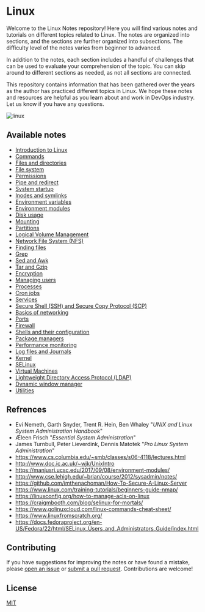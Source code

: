 # Linux
Welcome to the Linux Notes repository! Here you will find various notes and tutorials on different topics related to Linux. The notes are organized into sections, and the sections are further organized into subsections. The difficulty level of the notes varies from beginner to advanced.

In addition to the notes, each section includes a handful of challenges that can be used to evaluate your comprehension of the topic. You can skip around to different sections as needed, as not all sections are connected.

This repository contains information that has been gathered over the years as the author has practiced different topics in Linux. We hope these notes and resources are helpful as you learn about and work in DevOps industry. Let us know if you have any questions.

![linux](https://user-images.githubusercontent.com/37275728/213444939-fe06f944-e30c-448d-b63e-57cd85ae8fd5.png)

## Available notes

* <a href="https://github.com/djeada/Linux/blob/main/notes/introduction.md">Introduction to Linux</a>
* <a href="https://github.com/djeada/Linux/blob/main/notes/commands.md">Commands</a>
* <a href="https://github.com/djeada/Linux/blob/main/notes/files_and_dirs.md">Files and directories</a>
* <a href="https://github.com/djeada/Linux/blob/main/notes/file_system.md">File system</a>
* <a href="https://github.com/djeada/Linux/blob/main/notes/permissions.md">Permissions</a>
* <a href="https://github.com/djeada/Linux/blob/main/notes/pipe_and_redirect.md">Pipe and redirect</a>
* <a href="https://github.com/djeada/Linux/blob/main/notes/system_startup.md">System startup</a>
* <a href="https://github.com/djeada/Linux/blob/main/notes/inodes_and_symlinks.md">Inodes and symlinks</a>
* <a href="https://github.com/djeada/Linux/blob/main/notes/enviroment_variable.md">Environment variables</a>
* <a href="https://github.com/djeada/Linux/blob/main/notes/enviroment_modules.md">Environment modules</a>
* <a href="https://github.com/djeada/Linux/blob/main/notes/disk_usage.md">Disk usage</a>
* <a href="https://github.com/djeada/Linux/blob/main/notes/mounting.md">Mounting</a>
* <a href="https://github.com/djeada/Linux/blob/main/notes/partitions.md">Partitions</a>
* <a href="https://github.com/djeada/Linux/blob/main/notes/logical_volume_management.md">Logical Volume Management</a>
* <a href="https://github.com/djeada/Linux/blob/main/notes/nfs.md">Network File System (NFS)</a>
* <a href="https://github.com/djeada/Linux/blob/main/notes/finding_files.md">Finding files</a>
* <a href="https://github.com/djeada/Linux/blob/main/notes/grep.md">Grep</a>
* <a href="https://github.com/djeada/Linux/blob/main/notes/sed_and_awk.md">Sed and Awk</a>
* <a href="https://github.com/djeada/Linux/blob/main/notes/tar_and_gzip.md">Tar and Gzip</a>
* <a href="https://github.com/djeada/Linux/blob/main/notes/encryption.md">Encryption</a>
* <a href="https://github.com/djeada/Linux/blob/main/notes/managing_users.md">Managing users</a>
* <a href="https://github.com/djeada/Linux/blob/main/notes/processes.md">Processes</a>
* <a href="https://github.com/djeada/Linux/blob/main/notes/cron_jobs.md">Cron jobs</a>
* <a href="https://github.com/djeada/Linux/blob/main/notes/services.md">Services</a>
* <a href="https://github.com/djeada/Linux/blob/main/notes/ssh_and_scp.md">Secure Shell (SSH) and Secure Copy Protocol (SCP)</a>
* <a href="https://github.com/djeada/Linux/blob/main/notes/networking.md">Basics of networking</a>
* <a href="https://github.com/djeada/Linux/blob/main/notes/ports.md">Ports</a>
* <a href="https://github.com/djeada/Linux/blob/main/notes/firewall.md">Firewall</a>
* <a href="https://github.com/djeada/Linux/blob/main/notes/shells_and_bash_configuration.md">Shells and their configuration</a>
* <a href="https://github.com/djeada/Linux/blob/main/notes/package_managers.md">Package managers</a>
* <a href="https://github.com/djeada/Linux/blob/main/notes/performance_monitoring.md">Performance monitoring</a>
* <a href="https://github.com/djeada/Linux/blob/main/notes/log_files_and_journals.md">Log files and Journals</a>
* <a href="https://github.com/djeada/Linux/blob/main/notes/kernel.md">Kernel</a>
* <a href="https://github.com/djeada/Linux/blob/main/notes/selinux.md">SELinux</a>
* <a href="https://github.com/djeada/Linux/blob/main/notes/virtual_machines.md">Virtual Machines</a>
* <a href="https://github.com/djeada/Linux/blob/main/notes/ldap.md">Lightweight Directory Access Protocol (LDAP)</a>
* <a href="https://github.com/djeada/Linux/blob/main/notes/dwm.md">Dynamic window manager</a>
* <a href="https://github.com/djeada/Linux-Notes/blob/main/notes/utilities.md">Utilities</a>

## Refrences

* Evi Nemeth, Garth Snyder, Trent R. Hein, Ben Whaley "<i>UNIX and Linux System Administration Handbook</i>"
* Æleen Frisch "<i>Essential System Administration</i>"
* James Turnbull, Peter Lieverdink, Dennis Matotek "<i>Pro Linux System Administration</i>"
* https://www.cs.columbia.edu/~smb/classes/s06-4118/lectures.html
* http://www.doc.ic.ac.uk/~wjk/UnixIntro
* https://manjusri.ucsc.edu/2017/09/08/environment-modules/
* http://www.cse.lehigh.edu/~brian/course/2012/sysadmin/notes/
* https://github.com/imthenachoman/How-To-Secure-A-Linux-Server
* https://www.linux.com/training-tutorials/beginners-guide-nmap/
* https://linuxconfig.org/how-to-manage-acls-on-linux
* https://craigmbooth.com/blog/selinux-for-mortals/
* https://www.golinuxcloud.com/linux-commands-cheat-sheet/
* https://www.linuxfromscratch.org/
* https://docs.fedoraproject.org/en-US/Fedora/22/html/SELinux_Users_and_Administrators_Guide/index.html

## Contributing
If you have suggestions for improving the notes or have found a mistake, please [open an issue](https://github.com/djeada/Linux-Notes/issues) or [submit a pull request](https://github.com/djeada/Linux-Notes/pulls). Contributions are welcome!

## License
[MIT](https://choosealicense.com/licenses/mit/)
